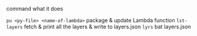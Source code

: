 command                                        what it does

`pu <py-file> <name-of-lambda>`                package & update Lambda function
`lst-layers`                                   fetch & print all the layers & write to layers.json
`lyrs`                                         bat layers.json
